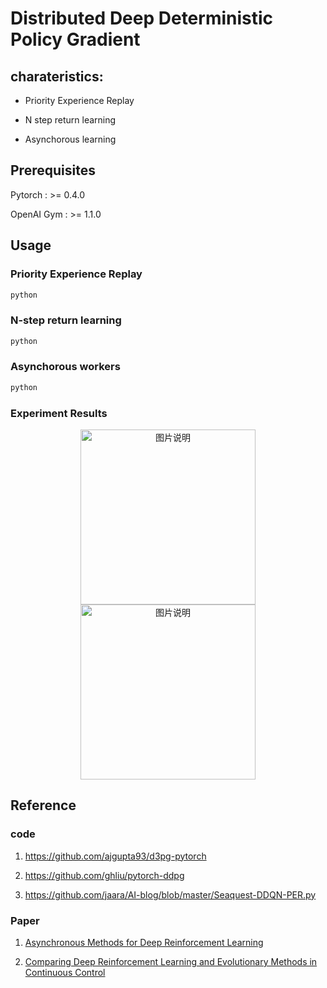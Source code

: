 # Distributed Deep Deterministic Policy Gradient 

## charateristics:

+ Priority Experience Replay

+ N step return learning 

+ Asynchorous learning

## Prerequisites

Pytorch     :  >= 0.4.0 

OpenAI Gym  :  >= 1.1.0


## Usage

### Priority Experience Replay

```Python
python 
```


### N-step return learning

```Python
python 
```

### Asynchorous workers

```Python
python 
```


### Experiment Results
<div align="center">
<img src="https://github.com/fujunustc/Pytorch-RL/raw/master/D3PG/imgs/Mountain_test.png" height="280px" alt="图片说明" >
<img src="https://github.com/fujunustc/Pytorch-RL/raw/master/D3PG/imgs/MountainCar.gif" height="280px" alt="图片说明" >
</div>


## Reference

### code

1. https://github.com/ajgupta93/d3pg-pytorch

2. https://github.com/ghliu/pytorch-ddpg

3. https://github.com/jaara/AI-blog/blob/master/Seaquest-DDQN-PER.py

### Paper 

1. [Asynchronous Methods for Deep Reinforcement Learning](https://arxiv.org/abs/1602.01783)

2. [Comparing Deep Reinforcement Learning and Evolutionary Methods
in Continuous Control](https://arxiv.org/pdf/1712.00006.pdf)


